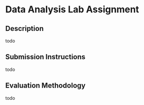 # Data Analysis Lab Assignment

## Description

todo

## Submission Instructions

todo

## Evaluation Methodology

todo
